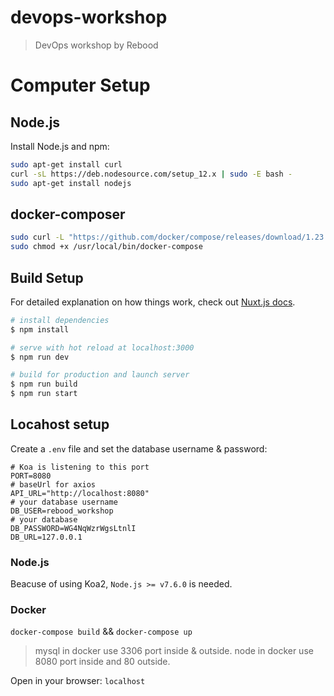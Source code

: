 # devops-workshop

> DevOps workshop by Rebood

# Computer Setup
## Node.js
Install Node.js and npm:

```bash
sudo apt-get install curl
curl -sL https://deb.nodesource.com/setup_12.x | sudo -E bash -
sudo apt-get install nodejs
```

## docker-composer
```bash
sudo curl -L "https://github.com/docker/compose/releases/download/1.23.1/docker-compose-$(uname -s)-$(uname -m)" -o /usr/local/bin/docker-compose
sudo chmod +x /usr/local/bin/docker-compose
```

## Build Setup
For detailed explanation on how things work, check out [Nuxt.js docs](https://nuxtjs.org).
```bash
# install dependencies
$ npm install

# serve with hot reload at localhost:3000
$ npm run dev

# build for production and launch server
$ npm run build
$ npm run start
```

## Locahost setup
Create a `.env` file and set the database username & password:

```env
# Koa is listening to this port
PORT=8080
# baseUrl for axios
API_URL="http://localhost:8080"
# your database username
DB_USER=rebood_workshop
# your database
DB_PASSWORD=WG4NqWzrWgsLtnlI
DB_URL=127.0.0.1
```

### Node.js

Beacuse of using Koa2, `Node.js >= v7.6.0` is needed.

### Docker

`docker-compose build` && `docker-compose up`

> mysql in docker use 3306 port inside & outside.
> node in docker use 8080 port inside and 80 outside.

Open in your browser: `localhost`
